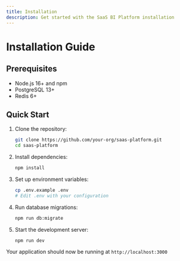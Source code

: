 ```yaml
---
title: Installation
description: Get started with the SaaS BI Platform installation
---
```


# Installation Guide

## Prerequisites

- Node.js 16+ and npm
- PostgreSQL 13+
- Redis 6+

## Quick Start

1. Clone the repository:
   ```bash
   git clone https://github.com/your-org/saas-platform.git
   cd saas-platform
   ```

2. Install dependencies:
   ```bash
   npm install
   ```

3. Set up environment variables:
   ```bash
   cp .env.example .env
   # Edit .env with your configuration
   ```

4. Run database migrations:
   ```bash
   npm run db:migrate
   ```

5. Start the development server:
   ```bash
   npm run dev
   ```

Your application should now be running at `http://localhost:3000`
